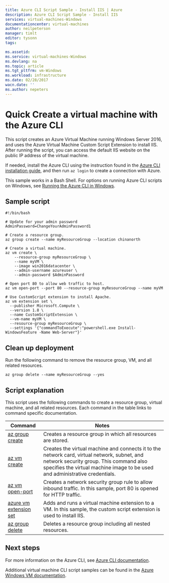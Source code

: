 ```yaml
---
title: Azure CLI Script Sample - Install IIS | Azure
description: Azure CLI Script Sample - Install IIS 
services: virtual-machines-Windows
documentationcenter: virtual-machines
author: neilpeterson
manager: timlt
editor: tysonn
tags: 

ms.assetid:
ms.service: virtual-machines-Windows
ms.devlang: na
ms.topic: article
ms.tgt_pltfrm: vm-Windows
ms.workload: infrastructure
ms.date: 02/28/2017
wacn.date: ''
ms.author: nepeters
---
```


# Quick Create a virtual machine with the Azure CLI

This script creates an Azure Virtual Machine running Windows Server 2016, and uses the Azure Virtual Machine Custom Script Extension to install IIS. After running the script, you can access the default IIS website on the public IP address of the virtual machine.

If needed, install the Azure CLI using the instruction found in the [Azure CLI installation guide](https://docs.microsoft.com/cli/azure/install-azure-cli), and then run `az login` to create a connection with Azure.

This sample works in a Bash Shell. For options on running Azure CLI scripts on Windows, see [Running the Azure CLI in Windows](../virtual-machines-windows-cli-options.md).

## Sample script

```azurecli
#!/bin/bash

# Update for your admin password
AdminPassword=ChangeYourAdminPassword1

# Create a resource group.
az group create --name myResourceGroup --location chinanorth

# Create a virtual machine. 
az vm create \
    --resource-group myResourceGroup \
    --name myVM \
    --image win2016datacenter \
    --admin-username azureuser \
    --admin-password $AdminPassword

# Open port 80 to allow web traffic to host.
az vm open-port --port 80 --resource-group myResourceGroup --name myVM 

# Use CustomScript extension to install Apache.
az vm extension set \
  --publisher Microsoft.Compute \
  --version 1.8 \
  --name CustomScriptExtension \
  --vm-name myVM \
  --resource-group myResourceGroup \
  --settings '{"commandToExecute":"powershell.exe Install-WindowsFeature -Name Web-Server"}'
```

## Clean up deployment 

Run the following command to remove the resource group, VM, and all related resources.

```azurecli
az group delete --name myResourceGroup --yes
```

## Script explanation

This script uses the following commands to create a resource group, virtual machine, and all related resources. Each command in the table links to command specific documentation.

| Command | Notes |
|---|---|
| [az group create](https://docs.microsoft.com/cli/azure/group#create) | Creates a resource group in which all resources are stored. |
| [az vm create](https://docs.microsoft.com/cli/azure/vm#create) | Creates the virtual machine and connects it to the network card, virtual network, subnet, and network security group. This command also specifies the virtual machine image to be used and administrative credentials.  |
| [az vm open-port](https://docs.microsoft.com/cli/azure/network/nsg/rule#create) | Creates a network security group rule to allow inbound traffic. In this sample, port 80 is opened for HTTP traffic. |
| [azure vm extension set](https://docs.microsoft.com/cli/azure/vm/extension#set) | Adds and runs a virtual machine extension to a VM. In this sample, the custom script extension is used to install IIS.|
| [az group delete](https://docs.microsoft.com/cli/azure/vm/extension#set) | Deletes a resource group including all nested resources. |

## Next steps

For more information on the Azure CLI, see [Azure CLI documentation](https://docs.microsoft.com/cli/azure/overview).

Additional virtual machine CLI script samples can be found in the [Azure Windows VM documentation](../virtual-machines-windows-cli-samples.md?toc=%2fazure%2fvirtual-machines%2fwindows%2ftoc.json).